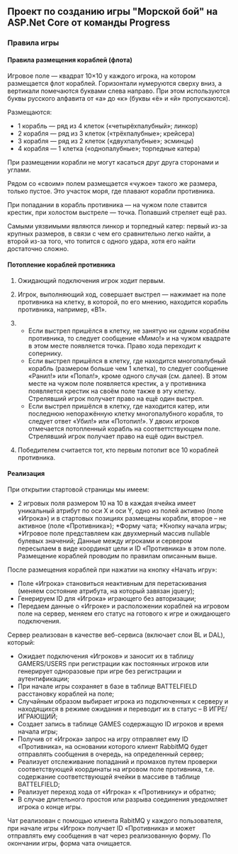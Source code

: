 ## Проект по созданию игры "Морской бой" на ASP.Net Core от команды Progress
### Правила игры

#### Правила размещения кораблей (флота)

Игровое поле — квадрат 10×10 у каждого игрока, на котором размещается флот кораблей. 
Горизонтали нумеруются сверху вниз, а вертикали помечаются буквами слева направо.
При этом используются буквы русского алфавита от «а» до «к» (буквы «ё» и «й» пропускаются).

Размещаются:
* 1 корабль — ряд из 4 клеток («четырёхпалубный»; линкор)
* 2 корабля — ряд из 3 клеток («трёхпалубные»; крейсера)
* 3 корабля — ряд из 2 клеток («двухпалубные»; эсминцы)
* 4 корабля — 1 клетка («однопалубные»; торпедные катера)

При размещении корабли не могут касаться друг друга сторонами и углами.

Рядом со «своим» полем размещается «чужое» такого же размера, только пустое. Это участок моря, где плавают корабли противника.

При попадании в корабль противника — на чужом поле ставится крестик, при холостом выстреле — точка. Попавший стреляет ещё раз.

Самыми уязвимыми являются линкор и торпедный катер: первый из-за крупных размеров, в связи с чем его сравнительно легко найти, а второй из-за того, что топится с одного удара, хотя его найти достаточно сложно.

#### Потопление кораблей противника
1. Ожидающий подключения игрок ходит первым.

2. Игрок, выполняющий ход, совершает выстрел — нажимает на поле противника на клетку, в которой, по его мнению, находится корабль противника, например, «В1».

3. * Если выстрел пришёлся в клетку, не занятую ни одним кораблём противника, то следует сообщение «Мимо!» и на чужом квадрате в этом месте появляется точка. Право хода переходит к сопернику.
   * Если выстрел пришёлся в клетку, где находится многопалубный корабль (размером больше чем 1 клетка), то следует сообщение «Ранил!» или «Попал!», кроме одного случая (см. далее).  В этом месте на чужом поле появляется крестик, а у противника появляется крестик на своём поле также в эту клетку. Стрелявший игрок получает право на ещё один выстрел.
    * Если выстрел пришёлся в клетку, где находится катер, или последнюю непоражённую клетку многопалубного корабля, то следует ответ «Убил!» или «Потопил!». У двоих игроков отмечается потопленный корабль на соответтствующем поле. Стрелявший игрок получает право на ещё один выстрел.

4. Победителем считается тот, кто первым потопит все 10 кораблей противника. 

#### Реализация

При открытии стартовой страницы мы имеем: 
* 2 игровых поля размером 10 на 10 в каждая ячейка имеет уникальный атрибут по оси X и оси Y, одно из полей активно (поле «Игрока») и в стартовых позициях размещены корабли, второе – не активное (поле «Противника»); 
*Форму чата;
*Кнопку начала игры;
*Игровое поле представляем как двухмерный массив nullable булевых значений;
Данные между игроками и сервером пересылаем в виде координат цели и ID «Противника» в этом поле.
Размещение кораблей проводим по правилам описанным выше.

После размещения кораблей при нажатии на кнопку «Начать игру»:
* Поле «Игрока» становиться неактивным для перетаскивания (меняем состояние атрибута, на который завязан jquery);
* Генерируем ID для «Игрока» играющего без авторизации;
* Передаем данные о «Игроке» и расположении кораблей на игровом поле на сервер, меняем его статус на готового к игре и ожидающего подключения.

Сервер реализован в качестве веб-сервиса (включает слои BL и DAL), который:
* Ожидает подключения «Игроков» и заносит их в таблицу GAMERS/USERS при регистрации как постоянных игроков или генерирует одноразовые при игре без регистрации  и аутентификации;
* При начале игры сохраняет в базе в таблице BATTELFIELD расстановку кораблей на поле;
* Случайным образом выбирает игрока из подключенных к серверу и находящихся в режиме ожидания и переводит их в статус – В ИГРЕ/ ИГРАЮЩИЙ; 
* Создает запись в таблице GAMES содержащую ID игроков и время начала игры;
* Получив от «Игрока» запрос на игру отправляет ему ID «Противника», на основании которого клиент RabbitMQ будет отправлять сообщения в очередь, на определенный сервер;
* Реализует отслеживание попаданий и промахов путем проверки соответствующей координаты на игровом поле противника, т.е. содержание соответствующей ячейки в массиве в таблице BATTELFIELD;
* Реализует переход хода от «Игрока» к «Противнику» и обратно;
* В случае длительного простоя или разрыва соединения уведомляет игрока о конце игры.

Чат реализован с помощью клиента RabitMQ у каждого пользователя, при начале игры «Игрок» получает ID «Противника» и может отправлять ему сообщения в чат через реализованную форму. По окончании игры, форма чата очищается.
